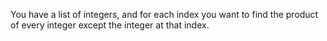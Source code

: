 
You have a list of integers, and for each index you want to find the product of every integer except the integer at that index.

